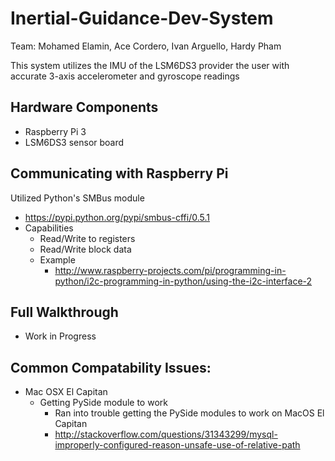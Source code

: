 # Inertial-Guidance-Dev-System
Team: Mohamed Elamin, Ace Cordero, Ivan Arguello, Hardy Pham

This system utilizes the IMU of the LSM6DS3 provider the user with accurate 3-axis accelerometer and gyroscope readings

## Hardware Components
- Raspberry Pi 3
- LSM6DS3 sensor board

## Communicating with Raspberry Pi
Utilized Python's SMBus module
- https://pypi.python.org/pypi/smbus-cffi/0.5.1
- Capabilities
    - Read/Write to registers
    - Read/Write block data
    - Example
        - http://www.raspberry-projects.com/pi/programming-in-python/i2c-programming-in-python/using-the-i2c-interface-2
    
## Full Walkthrough
- Work in Progress

## Common Compatability Issues:
- Mac OSX El Capitan
    - Getting PySide module to work
        - Ran into trouble getting the PySide modules to work on MacOS El Capitan
        - http://stackoverflow.com/questions/31343299/mysql-improperly-configured-reason-unsafe-use-of-relative-path
